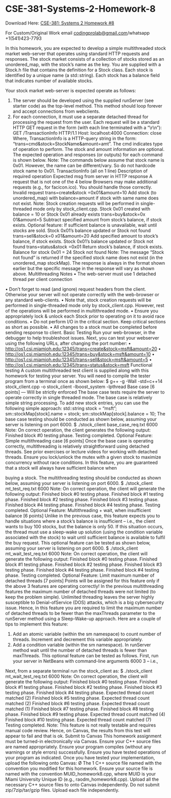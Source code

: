 # CSE-381-Systems-2-Homework-8

Download Here: [CSE-381: Systems 2 Homework #8](https://codingherolab.com/product/cse-381-systems-2-homework-8/)

For Custom/Original Work email codingprolab@gmail.com/whatsapp +1(541)423-7793

In this homework, you are expected to develop a simple multithreaded stock market web-server
that operates using standard HTTP requests and responses. The stock market consists of a
collection of stocks stored as an unordered_map, with the stock’s name as the key. You are
supplied with a Stock.h file that contains the definition for a Stock class. Each stock is
identified by a unique name (a std::string). Each stock has a balance field that indicates
number of available stocks.

Your stock market web-server is expected operate as follows:
1. The server should be developed using the supplied runServer (see starter code) as the
top-level method. This method should loop forever and accept connections from webclients.
2. For each connection, it must use a separate detached thread for processing the request
from the user. Each request will be a standard HTTP GET request in the form (with each
line terminated with a “\r\n”):
GET /TransactionInfo HTTP/1.1
Host: localhost:4000
Connection: close
Where, TransactionInfo is a HTTP-query string in the form:
“trans=cmd&stock=StockName&amount=amt”. The cmd indicates type of
operation to perform. The stock and amount information are optional. The expected
operation and responses (or outputs) for each command is shown below.
Note: The commands below assume that stock name is 0x01. However, the name can be
different/vary. So do not hardcode stock name to 0x01.
TransactionInfo (all
on 1 line)
Description of required operation Expected msg from
server in HTTP response
A request that is not
one of the 4 below
Browsers may make additional requests
(e.g., for facicon.ico). You should
handle those correctly.
Invalid request
trans=create&stock
=0x01&amount=10
Add stock (to unordered_map) with
balance=amount if stock with same
name does not exist.
Note: Stock creation requests will be
performed in single-threaded mode only
by stock_client.cpp.
Stock 0x01 created
with balance = 10 or
Stock 0x01 already
exists
trans=buy&stock=0x
01&amount=5
Subtract specified amount from stock’s
balance, if stock exists. Optional
feature: If sufficient balance is
unavailable, wait until stocks are sold.
Stock 0x01’s balance
updated or
Stock not found
trans=sell&stock=0
x01&amount=20
Add specified amount to stock’s
balance, if stock exists.
Stock 0x01’s balance
updated or
Stock not found
trans=status&stock
=0x01
Return stock’s balance, if stock exists. Balance for stock
0x01 = 24
Stock not found
Note: The message “Stock not found” is returned if the specified stock name does not
exist (in the unordered_map stockMap). The response is always in the format shown
earlier but the specific message in the response will vary as shown above.
Multithreading Notes
• The web-server must use 1 detached thread per client connection

• Don’t forget to read (and ignore) request headers from the client. Otherwise your server
will not operate correctly with the web-browser or any standard web-clients.
• Note that, stock creation requests will be performed in single-threaded mode only by
stock_client.cpp. However, rest of the operations will be performed in multithreaded
mode.
• Ensure you appropriately lock & unlock each Stock prior to operating on it to avoid race
conditions.
• Do not perform I/O in the critical section. Keep critical sections as short as possible.
• All changes to a stock must be completed before sending response to client.
Basic Testing
Run your web-browser, in the debugger to help troubleshoot issues. Next, you can test your webserver using the following URLs, after changing the port number:
• http://os1.csi.miamioh.edu:12345/trans=create&stock=msft&amount=20
• http://os1.csi.miamioh.edu:12345/trans=buy&stock=msft&amount=10
• http://os1.csi.miamioh.edu:12345/trans=sell&stock=msft&amount=5
• http://os1.csi.miamioh.edu:12345/trans=status&stock=msft
Functional testing
A custom multithreaded test client is supplied along with this homework for testing your server.
You will need to compile the tester program from a terminal once as shown below:
$ g++ -g -Wall -std=c++14 stock_client.cpp -o stock_client -lboost_system -lpthread
Base case [6 points] — Will be strictly enforced
The base case tests require the server to operate correctly in single threaded mode. The base case
is relatively simple string processing. To add new stock entries, you can use the following simple
approach:
std::string stock = “msft”;
sm::stockMap[stock].name = stock;
sm::stockMap[stock].balance = 10;
The base case testing should be conducted as shown below, assuming your server is listening on
port 6000.
$ ./stock_client base_case_req.txt 6000
Note: On correct operation, the client generates the following output:
Finished block #0 testing phase.
Testing completed.
Optional Feature: Simple multithreading case [6 points]
Once the base case is operating correctly, multithreading is relatively straightforward using
detached threads. See prior exercises or lecture videos for working with detached threads. Ensure
you lock/unlock the mutex with a given stock to maximize concurrency without race conditions.
In this feature, you are guaranteed that a stock will always have sufficient balance when

buying a stock. The multithreading testing should be conducted as shown below, assuming your
server is listening on port 6000.
$ ./stock_client mt_test_req.txt 6000
Note: On correct operation, the client will generate the following output:
Finished block #0 testing phase.
Finished block #1 testing phase.
Finished block #2 testing phase.
Finished block #3 testing phase.
Finished block #4 testing phase.
Finished block #4 testing phase.
Testing completed.
Optional Feature: Multithreading + wait, when insufficient balance [6 points]
Unlike in the previous case, this feature expects you to handle situations where a stock’s balance
is insufficient – i.e., the client wants to buy 100 stocks, but the balance is only 50. If this
situation occurs, the thread must use a sleep-wake up solution (using the condition variable
associated with the stock) to wait until sufficient balance is available to fulfil the buy request.
This optional feature can be tested as shown below, assuming your server is listening on port
6000.
$ ./stock_client mt_wait_test_req.txt 6000
Note: On correct operation, the client will generate the following output:
Finished block #0 testing phase.
Finished block #1 testing phase.
Finished block #2 testing phase.
Finished block #3 testing phase.
Finished block #4 testing phase.
Finished block #4 testing phase.
Testing completed.
Optional Feature: Limit maximum number of detached threads [7 points]
Points will be assigned for this feature only if the above 3 features are operating correctly! In the
previous multithreading features the maximum number of detached threads were not limited (to
keep the problem simple). Unlimited threading leaves the server highly susceptible to Denial-ofService (DOS) attacks, which is a big cybersecurity issue. Hence, in this feature you are required
to limit the maximum number of detached threads to be fewer than the maxThreads parameter
to the runServer method using a Sleep-Wake-up approach.
Here are a couple of tips to implement this feature:
1. Add an atomic variable (within the sm namespace) to count number of threads. Increment
and decrement this variable appropriately.
2. Add a condition variable (within the sm namespace). In runServer method wait until
the number of detached threads is fewer than maxThreads.
This optional feature can be tested as follows. First, run your server in NetBeans with
command-line arguments 6000 3 – i.e.,

Next, from a separate terminal run the stock_client as:
$ ./stock_client mt_wait_test_req.txt 6000
Note: On correct operation, the client will generate the following output:
Finished block #0 testing phase.
Finished block #1 testing phase.
Finished block #2 testing phase.
Finished block #3 testing phase.
Finished block #4 testing phase.
Expected thread count matched (2)
Finished block #5 testing phase.
Expected thread count matched (2)
Finished block #6 testing phase.
Expected thread count matched (1)
Finished block #7 testing phase.
Finished block #8 testing phase.
Finished block #9 testing phase.
Expected thread count matched (4)
Finished block #10 testing phase.
Expected thread count matched (7)
Testing completed.
Note: This feature is not really testable and requires manual code review. Hence, on Canvas, the
results from this test will appear to fail and that is ok.
Submit to Canvas
This homework assignment must be turned-in electronically via Canvas. Ensure your C++ source
files are named appropriately. Ensure your program compiles (without any warnings or style
errors) successfully. Ensure you have tested operations of your program as indicated. Once you
have tested your implementation, upload the following onto Canvas:
Ø The 1 C++ source file named with the convention you modified for this homework.
Ensure your source file is named with the convention MUID_homework8.cpp, where
MUID is your Miami University Unique ID (e.g., raodm_homework8.cpp).
Upload all the necessary C++ source files to onto Canvas independently. Do not submit
zip/7zip/tar/gzip files. Upload each file independently.
